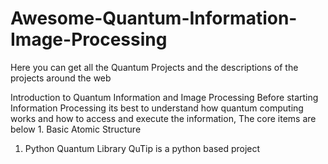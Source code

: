 # Awesome-Quantum-Information-Image-Processing
Here you can get all the Quantum Projects and the descriptions of the projects around the web

Introduction to Quantum Information and Image Processing
    Before starting Information Processing its best to understand how quantum computing works and how to access and execute the information, The core items are below
    1. Basic Atomic Structure
        

1. Python Quantum Library
  QuTip is a python based project
